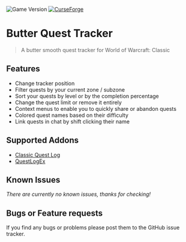 ![Game Version](https://img.shields.io/badge/Game%20Version-1.13.2-informational)
[![CurseForge](https://img.shields.io/badge/CurseForge-Published-success)](https://www.curseforge.com/wow/addons/butter-quest-tracker)

# Butter Quest Tracker

> A butter smooth quest tracker for World of Warcraft: Classic

## Features

- Change tracker position
- Filter quests by your current zone / subzone
- Sort your quests by level or by the completion percentage
- Change the quest limit or remove it entirely
- Context menus to enable you to quickly share or abandon quests
- Colored quest names based on their difficulty
- Link quests in chat by shift clicking their name

## Supported Addons

- [Classic Quest Log](https://www.curseforge.com/wow/addons/classic-quest-log)
- [QuestLogEx](https://www.wowinterface.com/downloads/info24980-QuestLogEx.html)

## Known Issues

_There are currently no known issues, thanks for checking!_

## Bugs or Feature requests

If you find any bugs or problems please post them to the GitHub issue tracker.
